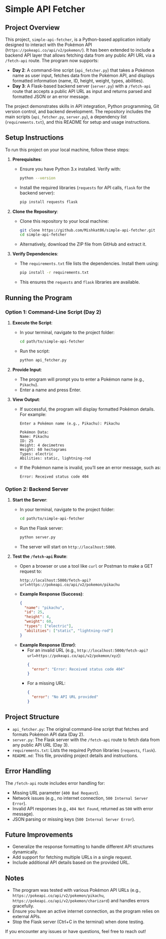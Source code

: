# Simple API Fetcher

## Project Overview
This project, `simple-api-fetcher`, is a Python-based application initially designed to interact with the Pokémon API (`https://pokeapi.co/api/v2/pokemon/`). It has been extended to include a backend API layer that allows fetching data from any public API URL via a `/fetch-api` route. The program now supports:

- **Day 2**: A command-line script (`api_fetcher.py`) that takes a Pokémon name as user input, fetches data from the Pokémon API, and displays formatted information (name, ID, height, weight, types, abilities).
- **Day 3**: A Flask-based backend server (`server.py`) with a `/fetch-api` route that accepts a public API URL as input and returns parsed and formatted JSON or an error message.

The project demonstrates skills in API integration, Python programming, Git version control, and backend development. The repository includes the main scripts (`api_fetcher.py`, `server.py`), a dependency list (`requirements.txt`), and this README for setup and usage instructions.

## Setup Instructions
To run this project on your local machine, follow these steps:

1. **Prerequisites**:
   - Ensure you have Python 3.x installed. Verify with:
     ```bash
     python --version
     ```
   - Install the required libraries (`requests` for API calls, `flask` for the backend server):
     ```bash
     pip install requests flask
     ```

2. **Clone the Repository**:
   - Clone this repository to your local machine:
     ```bash
     git clone https://github.com/Mishkat06/simple-api-fetcher.git
     cd simple-api-fetcher
     ```
   - Alternatively, download the ZIP file from GitHub and extract it.

3. **Verify Dependencies**:
   - The `requirements.txt` file lists the dependencies. Install them using:
     ```bash
     pip install -r requirements.txt
     ```
   - This ensures the `requests` and `flask` libraries are available.

## Running the Program

### Option 1: Command-Line Script (Day 2)
1. **Execute the Script**:
   - In your terminal, navigate to the project folder:
     ```bash
     cd path/to/simple-api-fetcher
     ```
   - Run the script:
     ```bash
     python api_fetcher.py
     ```

2. **Provide Input**:
   - The program will prompt you to enter a Pokémon name (e.g., `Pikachu`).
   - Enter a name and press Enter.

3. **View Output**:
   - If successful, the program will display formatted Pokémon details. For example:
     ```
     Enter a Pokémon name (e.g., Pikachu): Pikachu

     Pokémon Data:
     Name: Pikachu
     ID: 25
     Height: 4 decimetres
     Weight: 60 hectograms
     Types: electric
     Abilities: static, lightning-rod
     ```
   - If the Pokémon name is invalid, you’ll see an error message, such as:
     ```
     Error: Received status code 404
     ```

### Option 2: Backend Server 
1. **Start the Server**:
   - In your terminal, navigate to the project folder:
     ```bash
     cd path/to/simple-api-fetcher
     ```
   - Run the Flask server:
     ```bash
     python server.py
     ```
   - The server will start on `http://localhost:5000`.

2. **Test the `/fetch-api` Route**:
   - Open a browser or use a tool like `curl` or Postman to make a GET request to:
     ```
     http://localhost:5000/fetch-api?url=https://pokeapi.co/api/v2/pokemon/pikachu
     ```
   - **Example Response (Success)**:
     ```json
     {
       "name": "pikachu",
       "id": 25,
       "height": 4,
       "weight": 60,
       "types": ["electric"],
       "abilities": ["static", "lightning-rod"]
     }
     ```
   - **Example Response (Error)**:
     - For an invalid URL (e.g., `http://localhost:5000/fetch-api?url=https://pokeapi.co/api/v2/pokemon/xyz`):
       ```json
       {
         "error": "Error: Received status code 404"
       }
       ```
     - For a missing URL:
       ```json
       {
         "error": "No API URL provided"
       }
       ```

## Project Structure
- `api_fetcher.py`: The original command-line script that fetches and formats Pokémon API data (Day 2).
- `server.py`: The Flask server with the `/fetch-api` route to fetch data from any public API URL (Day 3).
- `requirements.txt`: Lists the required Python libraries (`requests`, `flask`).
- `README.md`: This file, providing project details and instructions.

## Error Handling
The `/fetch-api` route includes error handling for:
- Missing URL parameter (`400 Bad Request`).
- Network issues (e.g., no internet connection, `500 Internal Server Error`).
- Invalid API responses (e.g., `404 Not Found`, returned as `500` with error message).
- JSON parsing or missing keys (`500 Internal Server Error`).

## Future Improvements
- Generalize the response formatting to handle different API structures dynamically.
- Add support for fetching multiple URLs in a single request.
- Include additional API details based on the provided URL.

## Notes
- The program was tested with various Pokémon API URLs (e.g., `https://pokeapi.co/api/v2/pokemon/pikachu`, `https://pokeapi.co/api/v2/pokemon/charizard`) and handles errors gracefully.
- Ensure you have an active internet connection, as the program relies on external APIs.
- Stop the Flask server (Ctrl+C in the terminal) when done testing.

If you encounter any issues or have questions, feel free to reach out!

